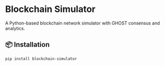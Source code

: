 # Blockchain Simulator

A Python-based blockchain network simulator with GHOST consensus and analytics.

## 📦 Installation

```bash
pip install blockchain-simulator
```
